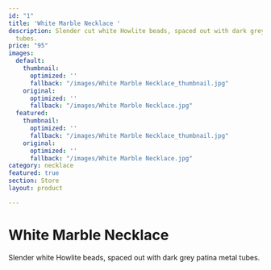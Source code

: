 ```yaml
---
id: "1"
title: 'White Marble Necklace '
description: Slender cut white Howlite beads, spaced out with dark grey patina metal
  tubes.
price: "95"
images:
  default:
    thumbnail:
      optimized: ''
      fallback: "/images/White Marble Necklace_thumbnail.jpg"
    original:
      optimized: ''
      fallback: "/images/White Marble Necklace.jpg"
  featured:
    thumbnail:
      optimized: ''
      fallback: "/images/White Marble Necklace_thumbnail.jpg"
    original:
      optimized: ''
      fallback: "/images/White Marble Necklace.jpg"
category: necklace
featured: true
section: Store
layout: product

---
```

# White Marble Necklace

Slender white Howlite beads, spaced out with dark grey patina metal tubes.